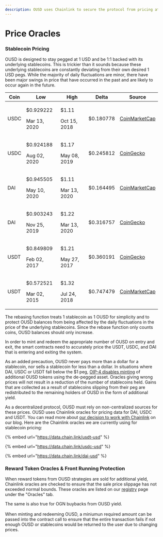 ```yaml
---
description: OUSD uses Chainlink to secure the protocol from pricing attacks
---
```


# Price Oracles

### Stablecoin Pricing

OUSD is designed to stay pegged at 1 USD and be 1:1 backed with its underlying stablecoins. This is trickier than it sounds because these underlying stablecoins are constantly deviating from their own desired 1 USD pegs. While the majority of daily fluctuations are minor, there have been major swings in price that have occurred in the past and are likely to occur again in the future.

| Coin | **Low**                             | **High**                        | **Delta** | **Source**                                                                  |
| ---- | ----------------------------------- | ------------------------------- | --------- | --------------------------------------------------------------------------- |
| USDC | <p>$0.929222</p><p>Mar 13, 2020</p> | <p>$1.11</p><p>Oct 15, 2018</p> | $0.180778 | [CoinMarketCap](https://coinmarketcap.com/currencies/usd-coin/)             |
| USDC | <p>$0.924188</p><p>Aug 02, 2020</p> | <p>$1.17</p><p>May 08, 2019</p> | $0.245812 | [CoinGecko](https://www.coingecko.com/en/coins/usd-coin)                    |
| DAI  | <p>$0.945505</p><p>May 10, 2020</p> | <p>$1.11</p><p>Mar 13, 2020</p> | $0.164495 | [CoinMarketCap](https://coinmarketcap.com/currencies/multi-collateral-dai/) |
| DAI  | <p>$0.903243</p><p>Nov 25, 2019</p> | <p>$1.22</p><p>Mar 13, 2020</p> | $0.316757 | [CoinGecko](https://www.coingecko.com/en/coins/dai)                         |
| USDT | <p>$0.849809</p><p>Feb 02, 2017</p> | <p>$1.21</p><p>May 27, 2017</p> | $0.360191 | [CoinGecko](https://www.coingecko.com/en/coins/tether)                      |
| USDT | <p>$0.572521</p><p>Mar 02, 2015</p> | <p>$1.32</p><p>Jul 24, 2018</p> | $0.747479 | [CoinMarketCap](https://coinmarketcap.com/currencies/tether/)               |

The rebasing function treats 1 stablecoin as 1 OUSD for simplicity and to protect OUSD balances from being affected by the daily fluctuations in the price of the underlying stablecoins. Since the rebase function only counts coins, OUSD balances should only increase.&#x20;

In order to mint and redeem the appropriate number of OUSD on entry and exit, the smart contracts need to accurately price the USDT, USDC, and DAI that is entering and exiting the system.&#x20;

As an added precaution, OUSD never pays more than a dollar for a stablecoin, nor sells a stablecoin for less than a dollar. In situations where DAI, USDC or USDT fall below the $1 peg, [OIP-4 disables minting](https://github.com/OriginProtocol/origin-dollar/issues/1000) of additional OUSD tokens using the de-pegged asset. Oracles giving wrong prices will not result in a reduction of the number of stablecoins held. Gains that are collected as a result of stablecoins slipping from their peg are redistributed to the remaining holders of OUSD in the form of additional yield.

As a decentralized protocol, OUSD must rely on non-centralized sources for these prices. OUSD uses Chainlink oracles for pricing data for DAI, USDC and USDT. You can read more about [our decision to work with Chainlink](https://blog.originprotocol.com/how-origin-uses-chainlink-oracles-to-secure-ousd-bff5601e840e) on our blog. Here are the Chainlink oracles we are currently using for stablecoin pricing:

{% embed url="https://data.chain.link/usdt-usd" %}

{% embed url="https://data.chain.link/usdc-usd" %}

{% embed url="https://data.chain.link/dai-usd" %}

### Reward Token Oracles & Front Running Protection

When reward tokens from OUSD strategies are sold for additional yield, Chainlink oracles are checked to ensure that the sale price slippage has not exceeded normal bounds. These oracles are listed on our [registry](../smart-contracts/registry.md) page under the "Oracles" tab.

The same is also true for OGN buybacks from OUSD yield.\
\
When minting and redeeming OUSD, a miniumun required amount can be passed into the contract call to ensure that the entire transaction fails if not enough OUSD or stablecoins would be returned to the user due to changing prices.
